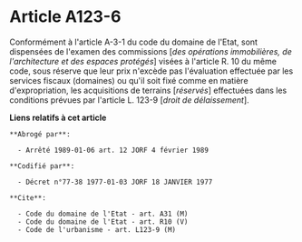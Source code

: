 # Article A123-6

Conformément à l'article A-3-1 du code du domaine de l'Etat, sont dispensées de l'examen des commissions [*des opérations
immobilières, de l'architecture et des espaces protégés*] visées à l'article R. 10 du même code, sous réserve que leur prix
n'excède pas l'évaluation effectuée par les services fiscaux (domaines) ou qu'il soit fixé comme en matière d'expropriation,
les acquisitions de terrains [*réservés*] effectuées dans les conditions prévues par l'article L. 123-9 [*droit de
délaissement*].

**Liens relatifs à cet article**

	**Abrogé par**:

	  - Arrêté 1989-01-06 art. 12 JORF 4 février 1989

	**Codifié par**:

	  - Décret n°77-38 1977-01-03 JORF 18 JANVIER 1977

	**Cite**:

	  - Code du domaine de l'Etat - art. A31 (M)
	  - Code du domaine de l'Etat - art. R10 (V)
	  - Code de l'urbanisme - art. L123-9 (M)
